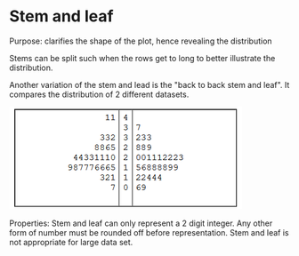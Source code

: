 # Stem and leaf

Purpose: clarifies the shape of the plot, hence revealing the distribution

Stems can be split such when the rows get to long to better illustrate the distribution.

Another variation of the stem and lead is the "back to back stem and leaf". It compares the distribution of 2 different datasets.

![back to back stem and leaf](back%20to%20back%20stem%20and%20leaf.png)

Properties:
Stem and leaf can only represent a 2 digit integer. Any other form of number must be rounded off before representation.
Stem and leaf is not appropriate for large data set.

